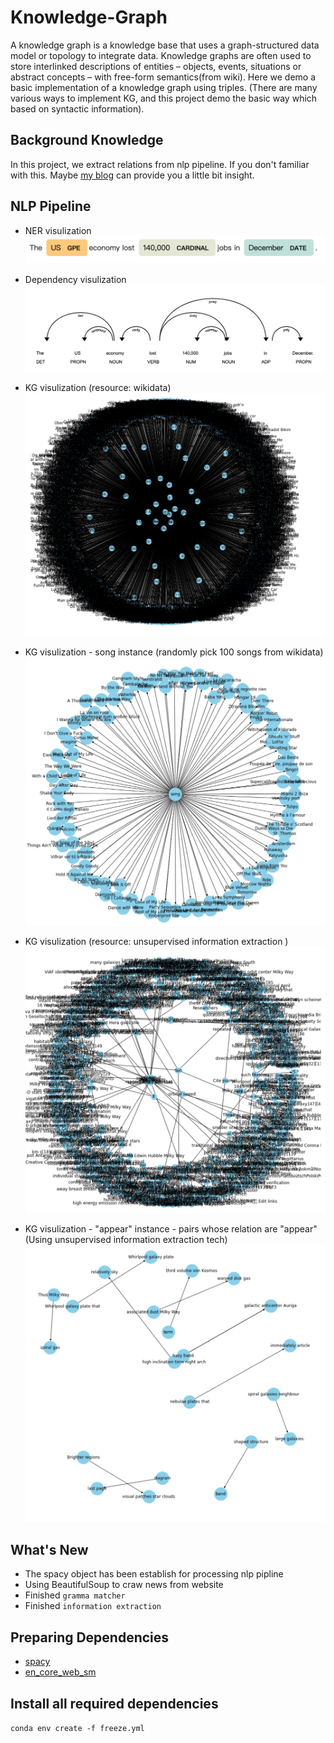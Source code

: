 # Knowledge-Graph


A knowledge graph is a knowledge base that uses a graph-structured data model or topology to integrate data. Knowledge graphs are often used to store interlinked descriptions of entities – objects, events, situations or abstract concepts – with free-form semantics(from wiki). 
Here we demo a basic implementation of a knowledge graph using triples. (There are many various ways to implement KG, and this project demo the basic way which based on syntactic information). 

## Background Knowledge
In this project, we extract relations  from nlp pipeline. If you don't familiar with this. Maybe [my blog](https://haoweihohoho.medium.com/brief-introduce-semantics-syntax-9b84174de947) can provide you a little bit insight.

## NLP Pipeline 
- NER visulization
![img](https://github.com/HaoWeiHe/Knowledge-Graph/blob/main/Img/NER_example.png)

- Dependency visulization
![img](https://github.com/HaoWeiHe/Knowledge-Graph/blob/main/Img/Dependency_example.png)

- KG visulization (resource: wikidata)
![img](https://github.com/HaoWeiHe/Knowledge-Graph/blob/main/Img/graph.png)

- KG visulization - song instance (randomly pick 100 songs from wikidata)
![img](https://github.com/HaoWeiHe/Knowledge-Graph/blob/main/Img/songs.png)

- KG visulization (resource: unsupervised information extraction )
![img](https://github.com/HaoWeiHe/Knowledge-Graph/blob/main/Img/knownled_graph_information_extraction.png)

- KG visulization - "appear" instance - pairs whose relation are "appear" (Using unsupervised information extraction tech)
![img](https://github.com/HaoWeiHe/Knowledge-Graph/blob/main/Img/withappearEdge.png)

## What's New
*  The spacy object has been establish for processing nlp pipline
*  Using BeautifulSoup to craw news from website
*  Finished `gramma matcher`
*  Finished `information extraction` 

## Preparing Dependencies
* [spacy](https://spacy.io/usage)
* [en_core_web_sm](https://spacy.io/usage)

## Install all required dependencies
```conda env create -f freeze.yml```
